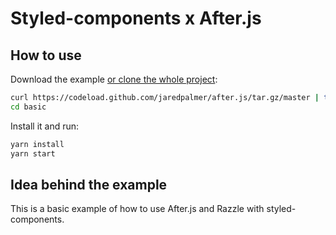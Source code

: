 # Styled-components x After.js

## How to use

Download the example [or clone the whole project](https://github.com/jaredpalmer/after.js.git):

```bash
curl https://codeload.github.com/jaredpalmer/after.js/tar.gz/master | tar -xz --strip=2 razzle-master/examples/with-styled-components
cd basic
```

Install it and run:

```bash
yarn install
yarn start
```

## Idea behind the example

This is a basic example of how to use After.js and Razzle with styled-components.
